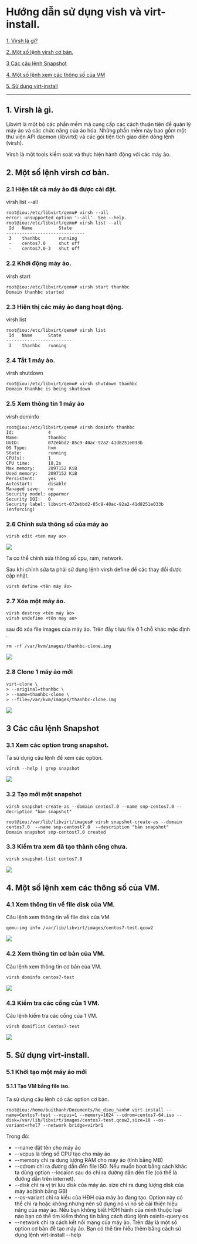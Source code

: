 # Hướng dẫn sử dụng vish và virt-install.

[1. Virsh là gì?](#1)

[2. Một số lệnh virsh cơ bản.](#2)

[3 Các câu lệnh Snapshot](#3)

[4. Một số lệnh xem các thông số của VM](#4)

[5. Sử dụng virt-install](#5)

---

<a name="1"></a>
## 1. Virsh là gì.
Libvirt là một bộ các phần mềm mà cung cấp các cách thuận tiện để quản lý máy ảo và các chức năng của ảo hóa. Những phần mềm này bao gồm một thư viện API daemon (libvirtd) và các gói tiện tích giao diện dòng lệnh (virsh).


Virsh là một tools kiểm soát và thực hiện hành động với các máy ảo.

<a name="2"></a>
## 2. Một số lệnh virsh cơ bản.
### 2.1 Hiện tất cả máy ảo đã được cài đặt.
virsh list --all

```
root@iou:/etc/libvirt/qemu# virsh --all
error: unsupported option '--all'. See --help.
root@iou:/etc/libvirt/qemu# virsh list --all
 Id   Name          State
------------------------------
 3    thanhbc       running
 -    centos7.0     shut off
 -    centos7.0-3   shut off
```
### 2.2 Khởi động máy ảo.
virsh start <ten may ao>

```
root@iou:/etc/libvirt/qemu# virsh start thanhbc
Domain thanhbc started
```

### 2.3 Hiện thị các máy ảo đang hoạt động.
virsh list 
```
root@iou:/etc/libvirt/qemu# virsh list
 Id   Name      State
-------------------------
 3    thanhbc   running
```
### 2.4 Tắt 1 máy ảo.
virsh shutdown <ten may ao>
```
root@iou:/etc/libvirt/qemu# virsh shutdown thanhbc
Domain thanhbc is being shutdown
```
### 2.5 Xem thông tin 1 máy ảo
virsh dominfo <ten may ao>
```
root@iou:/etc/libvirt/qemu# virsh dominfo thanhbc
Id:             4
Name:           thanhbc
UUID:           072ebbd2-85c9-40ac-92a2-41d8251e033b
OS Type:        hvm
State:          running
CPU(s):         1
CPU time:       18,2s
Max memory:     2097152 KiB
Used memory:    2097152 KiB
Persistent:     yes
Autostart:      disable
Managed save:   no
Security model: apparmor
Security DOI:   0
Security label: libvirt-072ebbd2-85c9-40ac-92a2-41d8251e033b (enforcing)
```
### 2.6 Chỉnh sưả thông số  của máy ảo

```
virsh edit <ten may ao>
```

![](anhkvm/anh47.png)

Ta co thể chỉnh sửa thông số cpu, ram, network.

Sau khi chỉnh sửa ta phải sử dụng lệnh virsh define để các thay đổi được cập nhật.
```
virsh define <tên máy ảo>
```
### 2.7 Xóa một máy ảo.
```
virsh destroy <tên máy ảo>
virsh undefine <tên may ao>
```
sau đó xóa file images của máy ảo. Trên đây t lưu file ở 1 chỗ khác mặc định .
```
rm -rf /var/kvm/images/thanhbc-clone.img
```

![](anhkvm/anh48.png)

### 2.8 Clone 1 máy ảo mới
```
virt-clone \
> --original=thanhbc \
> --name=thanhbc-clone \
> --file=/var/kvm/images/thanhbc-clone.img
```
![](anhkvm/anh49.png)

<a name="3"></a>
## 3 Các câu lệnh Snapshot

### 3.1 Xem các option trong snapshot.

Ta sử dụng câu lệnh để xem các option.
```
virsh --help | grep snapshot
```
![](anhkvm/anh54.png)


### 3.2 Tạo mới một snapshot
```
virsh snapshot-create-as --domain centos7.0 --name snp-centos7.0 --decription "ban snapshot"
```
```
root@iou:/var/lib/libvirt/images# virsh snapshot-create-as --domain centos7.0  --name snp-centost7.0  --description "bản snapshot"
Domain snapshot snp-centost7.0 created
```

### 3.3 Kiểm tra xem đã tạo thành công chưa.
```
virsh snapshot-list centos7.0
```
![](anhkvm/anh55.png)

<a name="4"></a>
## 4. Một số lệnh xem các thông số của VM.

### 4.1 Xem thông tin về file disk của VM.
Câu lệnh xem thông tin về file disk của VM.
```
qemu-img info /var/lib/libvirt/images/centos7-test.qcow2
```

![](anhkvm/anh57.png)

### 4.2 Xem thông tin cơ bản của VM.

Câu lệnh xem thông tin cơ bản của VM.
```
virsh dominfo centos7-test
```

![](anhkvm/anh58.png)

### 4.3 Kiểm tra các cổng của 1 VM.

Câu lệnh kiểm tra các cổng của 1 VM.
```
virsh domiflist Centos7-test
```

![](anhkvm/anh59.png)

<a name="5"></a>
## 5. Sử dụng virt-install.

### 5.1 Khởi tạo một máy ảo mới 

#### 5.1.1 Tạo VM bằng file **iso**.

Ta sử dụng câu lệnh có các option cơ bản.
```
root@iou:/home/buithanh/Documents/he_dieu_hanh# virt-install --name=Centos7-test --vcpus=1 --memory=1024 --cdrom=centos7-64.iso --disk=/var/lib/libvirt/images/centos7-test.qcow2,size=10 --os-variant=rhel7 --network bridge=virbr1
```
Trong đó:

- --name đặt tên cho máy ảo 
- --vcpus là tổng số CPU tạo cho máy ảo
- --memory chỉ ra dung lượng RAM cho máy ảo (tính bằng MB)
- --cdrom chỉ ra đường dẫn đến file ISO. Nếu muốn boot bằng cách khác ta dùng option --locaion sau đó chỉ ra đường dẫn đến file (có thể là đường dẫn trên internet).
- --disk chỉ ra vị trí lưu disk của máy ảo. size chỉ ra dung lượng disk của máy ảo(tính bằng GB)
- --os-variant chỉ ra kiểu của HĐH của máy ảo đang tạo. Option này có thể chỉ ra hoặc không nhưng nên sử dụng nó vì nó sẽ cải thiện hiệu năng của máy ảo. Nếu bạn không biết HĐH hành của mình thuộc loại nào bạn có thể tìm kiếm thông tin bằng cách dùng lệnh osinfo-query os
- --network chỉ ra cách kết nối mạng của máy ảo. Trên đây là một số option cơ bản để tạo máy ảo. Bạn có thể tìm hiểu thêm bằng cách sử dụng lệnh virt-install --help



